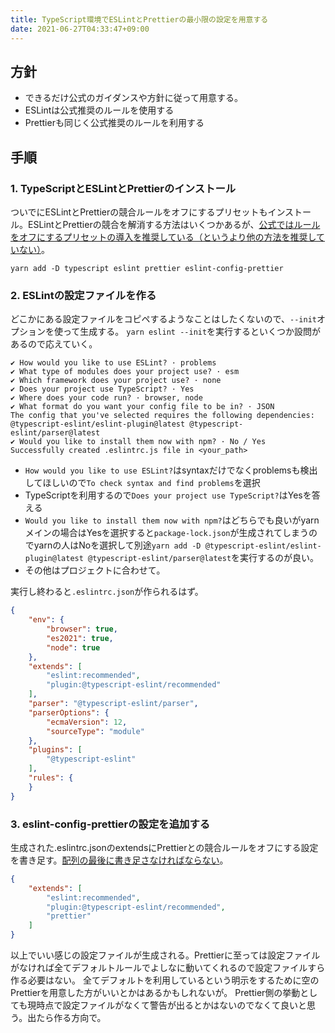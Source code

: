 ```yaml
---
title: TypeScript環境でESLintとPrettierの最小限の設定を用意する
date: 2021-06-27T04:33:47+09:00
---
```


## 方針
- できるだけ公式のガイダンスや方針に従って用意する。
- ESLintは公式推奨のルールを使用する
- Prettierも同じく公式推奨のルールを利用する

## 手順

### 1. TypeScriptとESLintとPrettierのインストール

ついでにESLintとPrettierの競合ルールをオフにするプリセットもインストール。ESLintとPrettierの競合を解消する方法はいくつかあるが、[公式ではルールをオフにするプリセットの導入を推奨している（というより他の方法を推奨していない）](https://prettier.io/docs/en/integrating-with-linters.html)。

`yarn add -D typescript eslint prettier eslint-config-prettier`

### 2. ESLintの設定ファイルを作る

どこかにある設定ファイルをコピペするようなことはしたくないので、`--init`オプションを使って生成する。 `yarn eslint --init`を実行するといくつか設問があるので応えていく。

```text
✔ How would you like to use ESLint? · problems
✔ What type of modules does your project use? · esm
✔ Which framework does your project use? · none
✔ Does your project use TypeScript? · Yes
✔ Where does your code run? · browser, node
✔ What format do you want your config file to be in? · JSON
The config that you've selected requires the following dependencies:
@typescript-eslint/eslint-plugin@latest @typescript-eslint/parser@latest
✔ Would you like to install them now with npm? · No / Yes
Successfully created .eslintrc.js file in <your_path>
```

- `How would you like to use ESLint?`はsyntaxだけでなくproblemsも検出してほしいので`To check syntax and find problems`を選択
- TypeScriptを利用するので`Does your project use TypeScript?`はYesを答える
- `Would you like to install them now with npm?`はどちらでも良いがyarnメインの場合はYesを選択すると`package-lock.json`が生成されてしまうのでyarnの人はNoを選択して別途`yarn add -D @typescript-eslint/eslint-plugin@latest @typescript-eslint/parser@latest`を実行するのが良い。
- その他はプロジェクトに合わせて。

実行し終わると`.eslintrc.json`が作られるはず。

```json
{
    "env": {
        "browser": true,
        "es2021": true,
        "node": true
    },
    "extends": [
        "eslint:recommended",
        "plugin:@typescript-eslint/recommended"
    ],
    "parser": "@typescript-eslint/parser",
    "parserOptions": {
        "ecmaVersion": 12,
        "sourceType": "module"
    },
    "plugins": [
        "@typescript-eslint"
    ],
    "rules": {
    }
}
```

### 3. eslint-config-prettierの設定を追加する
生成された.eslintrc.jsonのextendsにPrettierとの競合ルールをオフにする設定を書き足す。[配列の最後に書き足さなければならない](https://github.com/prettier/eslint-config-prettier/tree/aeb4d52de54960ff48a8c627e6c25db9873d7719#installation)。

```json
{
    "extends": [
        "eslint:recommended",
        "plugin:@typescript-eslint/recommended",
        "prettier"
    ]
}
```

以上でいい感じの設定ファイルが生成される。Prettierに至っては設定ファイルがなければ全てデフォルトルールでよしなに動いてくれるので設定ファイルすら作る必要はない。
全てデフォルトを利用しているという明示をするために空のPrettierを用意した方がいいとかはあるかもしれないが。
Prettier側の挙動としても現時点で設定ファイルがなくて警告が出るとかはないのでなくて良いと思う。出たら作る方向で。
